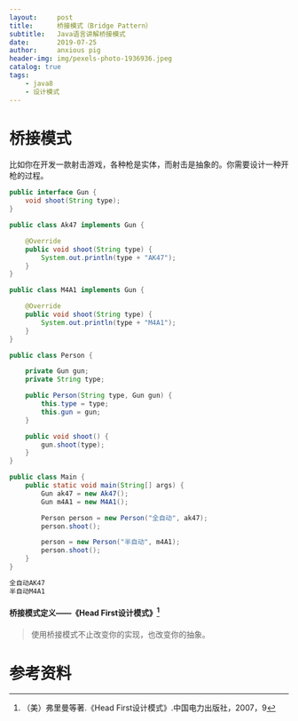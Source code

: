 ```yaml
---
layout:     post
title:      桥接模式（Bridge Pattern）
subtitle:   Java语言讲解桥接模式
date:       2019-07-25
author:     anxious pig
header-img: img/pexels-photo-1936936.jpeg
catalog: true
tags:
    - java8
    - 设计模式
---
```


# 桥接模式

比如你在开发一款射击游戏，各种枪是实体，而射击是抽象的。你需要设计一种开枪的过程。

```java
public interface Gun {
    void shoot(String type);
}
```



```java
public class Ak47 implements Gun {

    @Override
    public void shoot(String type) {
        System.out.println(type + "AK47");
    }
}
```



```java
public class M4A1 implements Gun {

    @Override
    public void shoot(String type) {
        System.out.println(type + "M4A1");
    }
}
```



```java
public class Person {

    private Gun gun;
    private String type;

    public Person(String type, Gun gun) {
        this.type = type;
        this.gun = gun;
    }

    public void shoot() {
        gun.shoot(type);
    }
}
```



```java
public class Main {
    public static void main(String[] args) {
        Gun ak47 = new Ak47();
        Gun m4A1 = new M4A1();

        Person person = new Person("全自动", ak47);
        person.shoot();

        person = new Person("半自动", m4A1);
        person.shoot();
    }
}
```



```html
全自动AK47
半自动M4A1
```



#### 桥接模式定义——《Head First设计模式》[^1]

> 使用桥接模式不止改变你的实现，也改变你的抽象。



# 参考资料

[^1]: （美）弗里曼等著.《Head First设计模式》.中国电力出版社，2007，9


